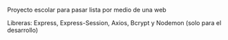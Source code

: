 Proyecto escolar para pasar lista por medio de una web

Libreras: Express, Express-Session, Axios, Bcrypt y Nodemon (solo para el desarrollo)